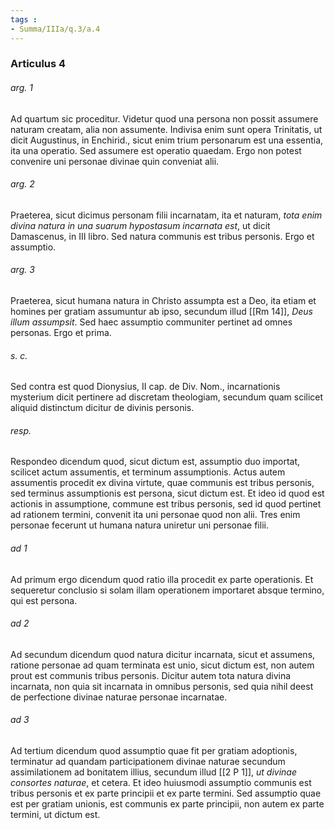 ```yaml
---
tags : 
- Summa/IIIa/q.3/a.4
---
```


### Articulus 4

###### arg. 1
Ad quartum sic proceditur. Videtur quod una persona non possit assumere naturam creatam, alia non assumente. Indivisa enim sunt opera Trinitatis, ut dicit Augustinus, in Enchirid., sicut enim trium personarum est una essentia, ita una operatio. Sed assumere est operatio quaedam. Ergo non potest convenire uni personae divinae quin conveniat alii.

###### arg. 2
Praeterea, sicut dicimus personam filii incarnatam, ita et naturam, *tota enim divina natura in una suarum hypostasum incarnata est*, ut dicit Damascenus, in III libro. Sed natura communis est tribus personis. Ergo et assumptio.

###### arg. 3
Praeterea, sicut humana natura in Christo assumpta est a Deo, ita etiam et homines per gratiam assumuntur ab ipso, secundum illud [[Rm 14]], *Deus illum assumpsit*. Sed haec assumptio communiter pertinet ad omnes personas. Ergo et prima.

###### s. c.
Sed contra est quod Dionysius, II cap. de Div. Nom., incarnationis mysterium dicit pertinere ad discretam theologiam, secundum quam scilicet aliquid distinctum dicitur de divinis personis.

###### resp.
Respondeo dicendum quod, sicut dictum est, assumptio duo importat, scilicet actum assumentis, et terminum assumptionis. Actus autem assumentis procedit ex divina virtute, quae communis est tribus personis, sed terminus assumptionis est persona, sicut dictum est. Et ideo id quod est actionis in assumptione, commune est tribus personis, sed id quod pertinet ad rationem termini, convenit ita uni personae quod non alii. Tres enim personae fecerunt ut humana natura uniretur uni personae filii.

###### ad 1
Ad primum ergo dicendum quod ratio illa procedit ex parte operationis. Et sequeretur conclusio si solam illam operationem importaret absque termino, qui est persona.

###### ad 2
Ad secundum dicendum quod natura dicitur incarnata, sicut et assumens, ratione personae ad quam terminata est unio, sicut dictum est, non autem prout est communis tribus personis. Dicitur autem tota natura divina incarnata, non quia sit incarnata in omnibus personis, sed quia nihil deest de perfectione divinae naturae personae incarnatae.

###### ad 3
Ad tertium dicendum quod assumptio quae fit per gratiam adoptionis, terminatur ad quandam participationem divinae naturae secundum assimilationem ad bonitatem illius, secundum illud [[2 P 1]], *ut divinae consortes naturae*, et cetera. Et ideo huiusmodi assumptio communis est tribus personis et ex parte principii et ex parte termini. Sed assumptio quae est per gratiam unionis, est communis ex parte principii, non autem ex parte termini, ut dictum est.

